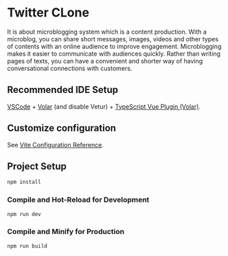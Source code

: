 # Twitter CLone

It is about microblogging system which is a content production. With a microblog, you can share short messages, images, videos and other types of contents with an online audience to improve engagement. Microblogging makes it easier to communicate with audiences quickly. Rather than writing pages of texts, you can have a convenient and shorter way of having conversational connections with customers.

## Recommended IDE Setup

[VSCode](https://code.visualstudio.com/) + [Volar](https://marketplace.visualstudio.com/items?itemName=Vue.volar) (and disable Vetur) + [TypeScript Vue Plugin (Volar)](https://marketplace.visualstudio.com/items?itemName=Vue.vscode-typescript-vue-plugin).

## Customize configuration

See [Vite Configuration Reference](https://vitejs.dev/config/).

## Project Setup

```sh
npm install
```

### Compile and Hot-Reload for Development

```sh
npm run dev
```

### Compile and Minify for Production

```sh
npm run build
```
